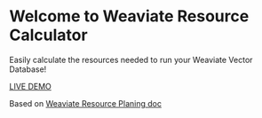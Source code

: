 # Welcome to Weaviate Resource Calculator

Easily calculate the resources needed to run your Weaviate Vector Database!

[LIVE DEMO](https://weaviate-resource-calculator.streamlit.app/)

Based on [Weaviate Resource Planing doc](https://weaviate.io/developers/weaviate/concepts/resources)